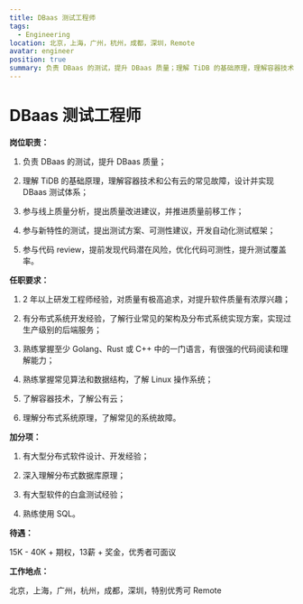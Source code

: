 ```yaml
---
title: DBaas 测试工程师
tags:
  - Engineering
location: 北京，上海，广州，杭州，成都，深圳，Remote
avatar: engineer
position: true
summary: 负责 DBaas 的测试，提升 DBaas 质量；理解 TiDB 的基础原理，理解容器技术和公有云的常见故障，设计并实现 DBaas 测试体系；参与线上质量分析，提出质量改进建议；参与新特性的测试，提出测试方案、可测性建议；参与代码 review...
---
```


# DBaas 测试工程师

**岗位职责：**

1. 负责 DBaas 的测试，提升 DBaas 质量；

2. 理解 TiDB 的基础原理，理解容器技术和公有云的常见故障，设计并实现 DBaas 测试体系；

3. 参与线上质量分析，提出质量改进建议，并推进质量前移工作；

4. 参与新特性的测试，提出测试方案、可测性建议，开发自动化测试框架；

5. 参与代码 review，提前发现代码潜在风险，优化代码可测性，提升测试覆盖率。


**任职要求：**

1. 2 年以上研发工程师经验，对质量有极高追求，对提升软件质量有浓厚兴趣；

2. 有分布式系统开发经验，了解行业常见的架构及分布式系统实现方案，实现过生产级别的后端服务；

3. 熟练掌握至少 Golang、Rust 或 C++ 中的一门语言，有很强的代码阅读和理解能力；

4. 熟练掌握常见算法和数据结构，了解 Linux 操作系统；

5. 了解容器技术，了解公有云；

6. 理解分布式系统原理，了解常见的系统故障。



**加分项：**

1. 有大型分布式软件设计、开发经验；

2. 深入理解分布式数据库原理；

3. 有大型软件的白盒测试经验；

4. 熟练使用 SQL。


**待遇：**

15K - 40K + 期权，13薪 + 奖金，优秀者可面议

**工作地点：**

北京，上海，广州，杭州，成都，深圳，特别优秀可 Remote
